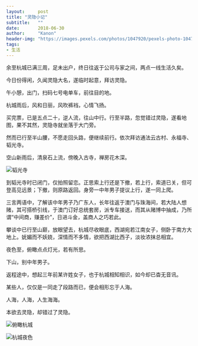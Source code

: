 ```yaml
---
layout:     post
title: "灵隐小记"
subtitle:   ""
date:       2018-06-30
author:     "Kanon"
header-img: "https://images.pexels.com/photos/1047920/pexels-photo-1047920.jpeg?auto=compress&cs=tinysrgb&dpr=2&h=750&w=1260"
tags:
- 生活
---
```


余至杭城已满三周，足未出户，终日往返于公司与家之间，两点一线生活久矣。

今日份得闲，久闻灵隐大名，遂临时起意，拜访灵隐。

午小憩，出门，扫码七号电单车，前往目的地。

杭城雨后，风和日丽，风吹裤裆，心情飞扬。

买完票，已是五点二十，逆人流，往山中行。行至半路，忽觉错过灵隐，遂看地图，果不其然，灵隐寺就坐落于大门旁。

然而已行至半山腰，不愿走回头路，便继续前行。依次拜访通法云古村、永福寺、韬光寺。

空山新雨后，清泉石上流，傍晚入古寺，禅房花木深。

![韬光寺](http://ojydvou4n.bkt.clouddn.com/%E9%9F%AC%E5%85%89%E5%AF%BA.jpg)

到韬光寺时已闭门，仅拍照留恋。正思索上行还是下撤，若上行，索道已关，但可登高见远景；下撤，则原路返回。身旁一中年男子提议上行，遂一同上爬。

三言两语中，了解该中年男子乃广东人，长年往返于澳门与珠海间，若大陆人想赌，其可搭桥引线，于澳门订好总统套房，派专车接送，而其从赌博中抽成，乃所谓“中间商，赚差价”，日进斗金，盖商人之巧若此。

攀谈中已行至山巅，放眼望去，杭城尽收眼底，西湖宛若江南女子，侧卧于南方大地上。妩媚而不妖娆，深情而不多情，欲把西湖比西子，淡妆浓抹总相宜。

夜色至，俯瞰点点灯光，若有所思。

下山，别中年男子。

返程途中，想起三年前某许姓女子，也于杭城相知相识，如今却已杳无音讯。

某些人，仅仅是一同走了段路而已，便会相形忘于人海。

人海，人海，人生海海。

本欲去灵隐，却错过了灵隐。

![俯瞰杭城](http://ojydvou4n.bkt.clouddn.com/%E4%BF%AF%E7%9E%B0%E6%9D%AD%E5%9F%8E.jpg)

![杭城夜色](http://ojydvou4n.bkt.clouddn.com/%E6%9D%AD%E5%9F%8E%E5%A4%9C%E8%89%B2.jpg)
<br><br><br><br>
